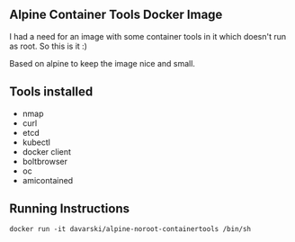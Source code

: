 Alpine Container Tools Docker Image
--

I had a need for an image with some container tools in it which doesn't run as root. So this is it :)

Based on alpine to keep the image nice and small.



Tools installed
--
- nmap
- curl
- etcd
- kubectl
- docker client
- boltbrowser
- oc
- amicontained


Running Instructions
--
`docker run -it davarski/alpine-noroot-containertools /bin/sh`

